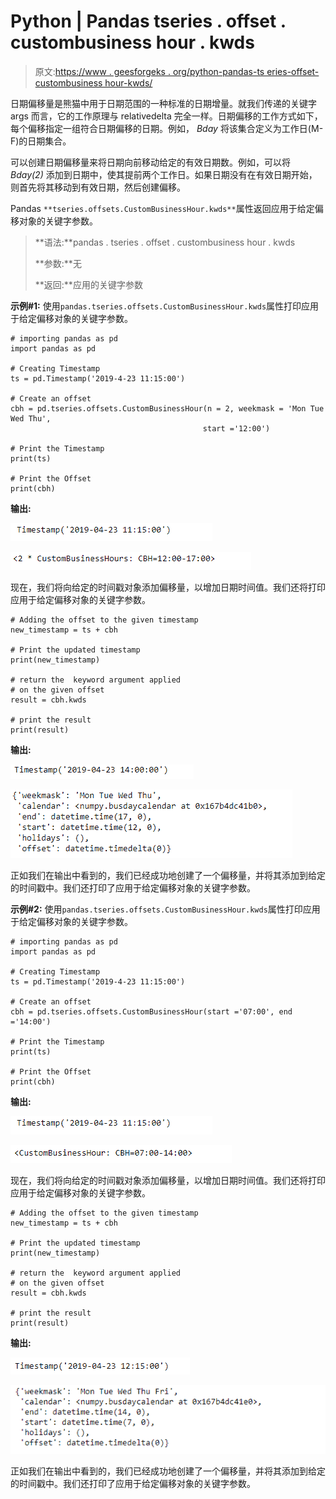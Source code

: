 # Python | Pandas tseries . offset . custombusiness hour . kwds

> 原文:[https://www . geesforgeks . org/python-pandas-ts eries-offset-custombusiness hour-kwds/](https://www.geeksforgeeks.org/python-pandas-tseries-offsets-custombusinesshour-kwds/)

日期偏移量是熊猫中用于日期范围的一种标准的日期增量。就我们传递的关键字 args 而言，它的工作原理与 relativedelta 完全一样。日期偏移的工作方式如下，每个偏移指定一组符合日期偏移的日期。例如， *Bday* 将该集合定义为工作日(M-F)的日期集合。

可以创建日期偏移量来将日期向前移动给定的有效日期数。例如，可以将 *Bday(2)* 添加到日期中，使其提前两个工作日。如果日期没有在有效日期开始，则首先将其移动到有效日期，然后创建偏移。

Pandas `**tseries.offsets.CustomBusinessHour.kwds**`属性返回应用于给定偏移对象的关键字参数。

> **语法:**pandas . tseries . offset . custombusiness hour . kwds
> 
> **参数:**无
> 
> **返回:**应用的关键字参数

**示例#1:** 使用`pandas.tseries.offsets.CustomBusinessHour.kwds`属性打印应用于给定偏移对象的关键字参数。

```
# importing pandas as pd
import pandas as pd

# Creating Timestamp
ts = pd.Timestamp('2019-4-23 11:15:00')

# Create an offset
cbh = pd.tseries.offsets.CustomBusinessHour(n = 2, weekmask = 'Mon Tue Wed Thu',
                                           start ='12:00')

# Print the Timestamp
print(ts)

# Print the Offset
print(cbh)
```

**输出:**

![](img/e0dfb84ec590773846b3cb253771ae92.png)

![](img/4a18519f44fcbd1022ab3d34ee6834a3.png)

现在，我们将向给定的时间戳对象添加偏移量，以增加日期时间值。我们还将打印应用于给定偏移对象的关键字参数。

```
# Adding the offset to the given timestamp
new_timestamp = ts + cbh

# Print the updated timestamp
print(new_timestamp)

# return the  keyword argument applied
# on the given offset
result = cbh.kwds

# print the result
print(result)
```

**输出:**

![](img/a30fa80851ee6ae90dbb5c876ec32328.png)

![](img/4a009e6c63a202dbd67f2c34aa181c29.png)

正如我们在输出中看到的，我们已经成功地创建了一个偏移量，并将其添加到给定的时间戳中。我们还打印了应用于给定偏移对象的关键字参数。

**示例#2:** 使用`pandas.tseries.offsets.CustomBusinessHour.kwds`属性打印应用于给定偏移对象的关键字参数。

```
# importing pandas as pd
import pandas as pd

# Creating Timestamp
ts = pd.Timestamp('2019-4-23 11:15:00')

# Create an offset
cbh = pd.tseries.offsets.CustomBusinessHour(start ='07:00', end ='14:00')

# Print the Timestamp
print(ts)

# Print the Offset
print(cbh)
```

**输出:**

![](img/e0dfb84ec590773846b3cb253771ae92.png)

![](img/32e224c371cc0f205d6d43ed7ea7995b.png)

现在，我们将向给定的时间戳对象添加偏移量，以增加日期时间值。我们还将打印应用于给定偏移对象的关键字参数。

```
# Adding the offset to the given timestamp
new_timestamp = ts + cbh

# Print the updated timestamp
print(new_timestamp)

# return the  keyword argument applied
# on the given offset
result = cbh.kwds

# print the result
print(result)
```

**输出:**

![](img/df360b6011955f9fe78ba406d14502d2.png)

![](img/b25a8bcb4681985c0538b19463af8596.png)

正如我们在输出中看到的，我们已经成功地创建了一个偏移量，并将其添加到给定的时间戳中。我们还打印了应用于给定偏移对象的关键字参数。
